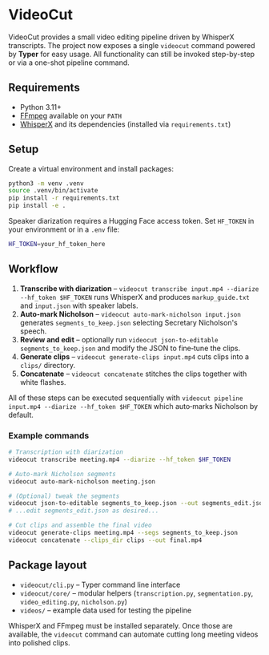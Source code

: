 # VideoCut

VideoCut provides a small video editing pipeline driven by WhisperX transcripts.  The project now exposes a single `videocut` command powered by **Typer** for easy usage.  All functionality can still be invoked step-by-step or via a one-shot pipeline command.

## Requirements

- Python 3.11+
- [FFmpeg](https://ffmpeg.org/) available on your `PATH`
- [WhisperX](https://github.com/m-bain/whisperX) and its dependencies (installed via `requirements.txt`)

## Setup

Create a virtual environment and install packages:

```bash
python3 -m venv .venv
source .venv/bin/activate
pip install -r requirements.txt
pip install -e .
```

Speaker diarization requires a Hugging Face access token.  Set `HF_TOKEN` in your environment or in a `.env` file:

```bash
HF_TOKEN=your_hf_token_here
```

## Workflow

1. **Transcribe with diarization** – `videocut transcribe input.mp4 --diarize --hf_token $HF_TOKEN` runs WhisperX and produces `markup_guide.txt` and `input.json` with speaker labels.
2. **Auto-mark Nicholson** – `videocut auto-mark-nicholson input.json` generates `segments_to_keep.json` selecting Secretary Nicholson's speech.
3. **Review and edit** – optionally run `videocut json-to-editable segments_to_keep.json` and modify the JSON to fine‑tune the clips.
4. **Generate clips** – `videocut generate-clips input.mp4` cuts clips into a `clips/` directory.
5. **Concatenate** – `videocut concatenate` stitches the clips together with white flashes.

All of these steps can be executed sequentially with `videocut pipeline input.mp4 --diarize --hf_token $HF_TOKEN` which auto‑marks Nicholson by default.

### Example commands

```bash
# Transcription with diarization
videocut transcribe meeting.mp4 --diarize --hf_token $HF_TOKEN

# Auto-mark Nicholson segments
videocut auto-mark-nicholson meeting.json

# (Optional) tweak the segments
videocut json-to-editable segments_to_keep.json --out segments_edit.json
# ...edit segments_edit.json as desired...

# Cut clips and assemble the final video
videocut generate-clips meeting.mp4 --segs segments_to_keep.json
videocut concatenate --clips_dir clips --out final.mp4
```

## Package layout

- `videocut/cli.py` – Typer command line interface
- `videocut/core/` – modular helpers (`transcription.py`, `segmentation.py`, `video_editing.py`, `nicholson.py`)
- `videos/` – example data used for testing the pipeline

WhisperX and FFmpeg must be installed separately.  Once those are available, the `videocut` command can automate cutting long meeting videos into polished clips.
